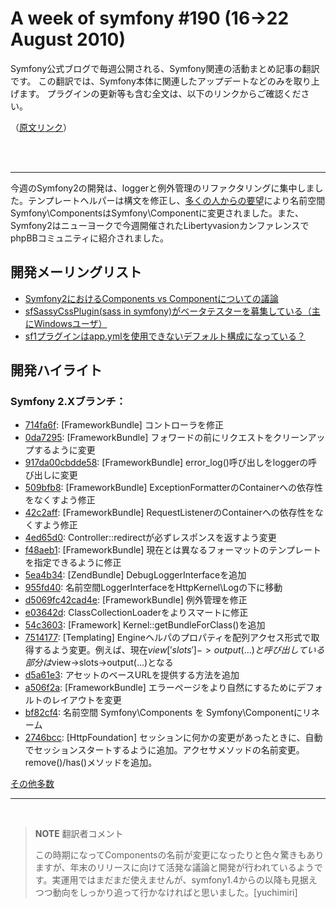 A week of symfony #190 (16->22 August 2010)
==========================================

Symfony公式ブログで毎週公開される、Symfony関連の活動まとめ記事の翻訳です。
この翻訳では、Symfony本体に関連したアップデートなどのみを取り上げます。
プラグインの更新等も含む全文は、以下のリンクからご確認ください。

（[原文リンク](http://www.symfony-project.org/blog/2010/08/22/a-week-of-symfony-190-16-22-august-2010)）

<br />
<br />
<hr />

今週のSymfony2の開発は、loggerと例外管理のリファクタリングに集中しました。テンプレートヘルパーは構文を修正し、[多くの人からの要望](http://groups.google.com/group/symfony-devs/browse_thread/thread/78251d7e40d0bd34)により名前空間Symfony\ComponentsはSymfony\Componentに変更されました。また、Symfony2はニューヨークで今週開催されたLibertyvasionカンファレンスでphpBBコミュニティに紹介されました。

開発メーリングリスト
--------------------

- [Symfony2におけるComponents vs Componentについての議論](http://groups.google.com/group/symfony-devs/browse_thread/thread/78251d7e40d0bd34)<br />
- [sfSassyCssPlugin(sass in symfony)がベータテスターを募集している（主にWindowsユーザ）](http://groups.google.com/group/symfony-devs/browse_thread/thread/abd616f5b07b017b)<br />
- [sf1プラグインはapp.ymlを使用できないデフォルト構成になっている？](http://groups.google.com/group/symfony-devs/browse_thread/thread/dc23d5907db83ede)<br />

開発ハイライト
--------------

### Symfony 2.Xブランチ：
- [714fa6f](http://github.com/symfony/symfony/commit/714fa6f652340620fce8c0f10d1109b32b574fe5): [FrameworkBundle] コントローラを修正
- [0da7295](http://github.com/symfony/symfony/commit/0da7295a9c26e90267f7ee0ec699e020a9f9d024): [FrameworkBundle] フォワードの前にリクエストをクリーンアップするように変更
- [917da00](http://github.com/symfony/symfony/commit/917da00763b31e290cc18ae61068d17d731844a8)[cbdde58](http://github.com/symfony/symfony/commit/cbdde58ddd9101cdbe0b49624709c9dbcfa15784): [FrameworkBundle] error_log()呼び出しをloggerの呼び出しに変更
- [509bfb8](http://github.com/symfony/symfony/commit/509bfb8940adfd67c4617174ec8bc990c57d0e42): [FrameworkBundle] ExceptionFormatterのContainerへの依存性をなくすよう修正
- [42c2aff](http://github.com/symfony/symfony/commit/42c2affbb151c728e9579dd606da3358797c6e87): [FrameworkBundle] RequestListenerのContainerへの依存性をなくすよう修正
- [4ed65d0](http://github.com/symfony/symfony/commit/4ed65d026ed5960ae3d41e58af5f35a0aeba8352): Controller::redirectが必ずレスポンスを返すよう変更
- [f48aeb1](http://github.com/symfony/symfony/commit/f48aeb1021587e6beff1cf47d7cfe3cf543061ee): [FrameworkBundle] 現在とは異なるフォーマットのテンプレートを指定できるように修正
- [5ea4b34](http://github.com/symfony/symfony/commit/5ea4b348c033cfa1c24e15c29a20a444be10f005): [ZendBundle] DebugLoggerInterfaceを追加
- [955fd40](http://github.com/symfony/symfony/commit/955fd40dd87264731f2175f95a8ad814d8ba6b55): 名前空間LoggerInterfaceをHttpKernel\Logの下に移動
- [d5069fc](http://github.com/symfony/symfony/commit/d5069fc594598916ffdabe7329f81367278c3423)[42cad4e](http://github.com/symfony/symfony/commit/42cad4e57e78a9e8285399b80291b25882bbb81a): [FrameworkBundle] 例外管理を修正
- [e03642d](http://github.com/symfony/symfony/commit/e03642dfa6370f8f52429a7873bb1d88b6ecea20): ClassCollectionLoaderをよりスマートに修正
- [54c3603](http://github.com/symfony/symfony/commit/54c36030e8612803a0da393ceaae5b5fbef3cf48): [Framework] Kernel::getBundleForClass()を追加
- [7514177](http://github.com/symfony/symfony/commit/7514177b51a51e05c1dc7a6d170debd121c48636): [Templating] Engineヘルパのプロパティを配列アクセス形式で取得するよう変更。例えば、現在$view['slots']->output(…)と呼び出している部分は$view->slots->output(…)となる
- [d5a61e3](http://github.com/symfony/symfony/commit/d5a61e3bc5082f63e0e5c78cd584b2196b6a8e1d): アセットのベースURLを提供する方法を追加
- [a506f2a](http://github.com/symfony/symfony/commit/a506f2ade8a303f8a15f551de5f0847f2bd23cf8): [FrameworkBundle] エラーページをより自然にするためにデフォルトのレイアウトを変更
- [bf82cf4](http://github.com/symfony/symfony/commit/bf82cf42dda099f8c0b6648b7dbd8e8ea7397c1e): 名前空間 Symfony\Components を Symfony\Componentにリネーム
- [2746bcc](http://github.com/symfony/symfony/commit/2746bcc84cad53c125494ae141ca0a8147fff24f): [HttpFoundation] セッションに何かの変更があったときに、自動でセッションスタートするように追加。アクセサメソッドの名前変更。remove()/has()メソッドを追加。


[その他多数](http://trac.symfony-project.com/trac/timeline?from=08%2F22%2F2010&daysback=6&milestone=on&ticket=on&changeset=on&update=Update)

<hr />
<br />

> **NOTE**
> 翻訳者コメント<br />
>
>この時期になってComponentsの名前が変更になったりと色々驚きもありますが、年末のリリースに向けて活発な議論と開発が行われているようです。実運用ではまだまだ使えませんが、symfony1.4からの以降も見据えつつ動向をしっかり追って行かなければと思いました。[yuchimiri]


